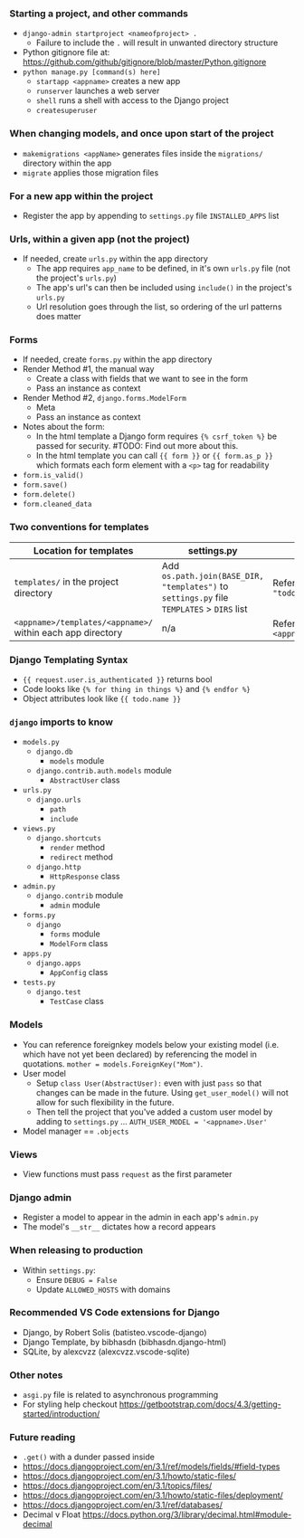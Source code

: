### Starting a project, and other commands
* `django-admin startproject <nameofproject> .`
  * Failure to include the `.` will result in unwanted directory structure
* Python gitignore file at: https://github.com/github/gitignore/blob/master/Python.gitignore
* `python manage.py [command(s) here]`
  * `startapp <appname>` creates a new app
  * `runserver` launches a web server
  * `shell` runs a shell with access to the Django project
  * `createsuperuser`

### When changing models, and once upon start of the project
  * `makemigrations <appName>` generates files inside the `migrations/` directory within the app
  * `migrate` applies those migration files

### For a new app within the project
* Register the app by appending to `settings.py` file `INSTALLED_APPS` list

### Urls, within a given app (not the project)
* If needed, create `urls.py` within the app directory
    * The app requires `app_name` to be defined, in it's own `urls.py` file (not the project's `urls.py`)
    * The app's url's can then be included using `include()` in the project's `urls.py`
    * Url resolution goes through the list, so ordering of the url patterns does matter

### Forms
* If needed, create `forms.py` within the app directory
* Render Method #1, the manual way
  * Create a class with fields that we want to see in the form
  * Pass an instance as context
* Render Method #2, `django.forms.ModelForm`
  * Meta
  * Pass an instance as context
* Notes about the form:
  * In the html template a Django form requires `{% csrf_token %}` be passed for security. #TODO: Find out more about this.
  * In the html template you can call `{{ form }}` or `{{ form.as_p }}` which formats each form element with a `<p>` tag for readability
* `form.is_valid()`
* `form.save()`
* `form.delete()`
* `form.cleaned_data`

### Two conventions for templates
| Location for templates | settings.py | views.py |
| --- | --- | --- |
| `templates/` in the project directory | Add `os.path.join(BASE_DIR, "templates")` to `settings.py` file `TEMPLATES` > `DIRS` list | Reference `"todo_list.html"` |
| `<appname>/templates/<appname>/` within each app directory | n/a | Reference `"<appname>/todo_list.html"` |

### Django Templating Syntax
  * `{{ request.user.is_authenticated }}` returns bool
  * Code looks like `{% for thing in things %}` and `{% endfor %}`
  * Object attributes look like `{{ todo.name }}`

### `django` imports to know
* `models.py`
  * `django.db`
    * `models` module
  * `django.contrib.auth.models` module
    * `AbstractUser` class
* `urls.py`
  * `django.urls`
    * `path`
    * `include`
* `views.py`
  * `django.shortcuts`
    * `render` method
    * `redirect` method
  * `django.http`
    * `HttpResponse` class
* `admin.py`
  * `django.contrib` module
    * `admin` module
* `forms.py`
  * `django`
    * `forms` module
    * `ModelForm` class
* `apps.py`
  * `django.apps`
    * `AppConfig` class
* `tests.py`
  * `django.test`
    * `TestCase` class

### Models
* You can reference foreignkey models below your existing model (i.e. which have not yet been declared) by referencing the model in quotations. `mother = models.ForeignKey("Mom")`.
* User model
  * Setup `class User(AbstractUser):` even with just `pass` so that changes can be made in the future. Using `get_user_model()` will not allow for such flexibility in the future.
  * Then tell the project that you've added a custom user model by adding to `settings.py` ... `AUTH_USER_MODEL = '<appname>.User'`
* Model manager == `.objects`

### Views
* View functions must pass `request` as the first parameter

### Django admin
* Register a model to appear in the admin in each app's `admin.py`
* The model's `__str__` dictates how a record appears

### When releasing to production
* Within `settings.py`:
  * Ensure `DEBUG = False`
  * Update `ALLOWED_HOSTS` with domains

### Recommended VS Code extensions for Django
  * Django, by Robert Solis (batisteo.vscode-django)
  * Django Template, by bibhasdn (bibhasdn.django-html)
  * SQLite, by alexcvzz (alexcvzz.vscode-sqlite)

### Other notes
* `asgi.py` file is related to asynchronous programming
* For styling help checkout https://getbootstrap.com/docs/4.3/getting-started/introduction/

### Future reading
  * `.get()` with a dunder passed inside
  * https://docs.djangoproject.com/en/3.1/ref/models/fields/#field-types
  * https://docs.djangoproject.com/en/3.1/howto/static-files/
  * https://docs.djangoproject.com/en/3.1/topics/files/
  * https://docs.djangoproject.com/en/3.1/howto/static-files/deployment/
  * https://docs.djangoproject.com/en/3.1/ref/databases/
  * Decimal v Float https://docs.python.org/3/library/decimal.html#module-decimal
  